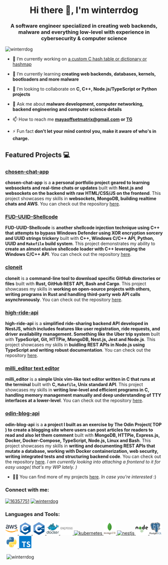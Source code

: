 <h1 align="center">Hi there 👋, I'm winterrdog</h1>
<h3 align="center">A software engineer specialized in creating web backends, malware and everything low-level with experience in cybersecurity & computer science</h3>

<p align="left"> <img src="https://komarev.com/ghpvc/?username=winterrdog&label=Profile%20views&color=0e75b6&style=flat" alt="winterrdog" /> </p>

-   🔭 I’m currently working on [a custom C hash table or dictionary or hashmap](https://github.com/winterrdog/c-hash-map)

-   🌱 I’m currently learning **creating web backends, databases, kernels, bootloaders and more malware**

-   👯 I’m looking to collaborate on **C, C++, Node.js/TypeScript or Python projects**

-   💬 Ask me about **malware development, computer networking, backend engineering and computer science details**

-   📫 How to reach me **mayaoffsetmatrix@gmail.com or [TG](https://t.me/winterrdog)**

-   ⚡ Fun fact **don't let your mind control you, make it aware of who's in charge.**

## Featured Projects 💻

### [chosen-chat-app](https://github.com/winterrdog/chosen-chat-app)

**chosen-chat-app** is a **a personal portfolio project geared to learning websockets and real-time chats or updates** built with **Nest.js and websockets on the backend with raw HTML/CSS/JS on the frontend**. This project showcases my skills in **websockets, MongoDB, building realtime chats and AWS**. You can check out the repository [here](https://github.com/winterrdog/chosen-chat-app).

### [FUD-UUID-Shellcode](https://github.com/winterrdog/FUD-UUID-Shellcode)

**FUD-UUID-Shellcode** is **another shellcode injection technique using C++ that attempts to bypass Windows Defender using XOR encryption sorcery and UUID strings trickery** built with **C++, Windows C/C++ API, Python, UUID and `Makefile` build system**. This project demonstrates my ability to **create an almost elusive shellcode loader with C++ leveraging the Windows C/C++ API**. You can check out the repository [here](https://github.com/winterrdog/FUD-UUID-Shellcode).

### [cloneit](https://github.com/winterrdog/cloneit)

**cloneit** is a **command-line tool to download specific GitHub directories or files** built with **Rust, GitHub REST API, Bash and Cargo**. This project showcases my skills in **working on open-source projects with others, writing programs in Rust and handling third-party web API calls asynchronously**. You can check out the repository [here](https://github.com/winterrdog/cloneit).

### [high-ride-api](https://github.com/winterrdog/high-ride-api)

**high-ride-api** is a **simplified ride-sharing backend API developed in NestJS, which includes features like user registration, ride requests, and driver availability management. Something like the Uber trip system** built with **TypeScript, Git, HTTPie, MongoDB, Nest.js, Jest and Node.js**. This project showcases my skills in **buidling REST APIs in Node.js using TypeScript and writing robust documentation**. You can check out the repository [here](https://github.com/winterrdog/high-ride-api).

### [milli_editor text editor](https://github.com/winterrdog/milli_editor)

**milli_editor** is a **simple Unix vim-like text editor written in C that runs at the terminal** built with **C, `Makefile`, Unix standard API**. This project showcases my skills in **writing low-level and efficient programs in C, handling memory management manually and deep understanding of TTY interfaces at a lower-level**. You can check out the repository [here](https://github.com/winterrdog/milli_editor).

### [odin-blog-api](https://github.com/winterrdog/odin-blog-api)

**odin-blog-api** is a **a project I built as an exercise by The Odin Project( TOP ) to create a blogging site where users can post articles for readers to read and also let them comment** built with **MongoDB, HTTPie, Express.js, Docker, Docker-Compose, TypeScript, Node.js, Linux and Bash**. This project showcases my skills in **writing and documenting REST APIs that mutate a database, working with Docker containerization, web security, writing integrated tests and structuring backend code**. You can check out the repository [here](https://github.com/winterrdog/odin-blog-api). _I am currently looking into attaching a frontend to it for easy usage( that's my WIP lately. )_

-   👨‍💻 You can find more of my projects [here](https://github.com/winterrdog?tab=repositories). _In case you're interested_ :)

<h3 align="left">Connect with me:</h3>
<p align="left">
<a href="https://stackoverflow.com/users/16357751" target="blank"><img align="center" src="https://raw.githubusercontent.com/rahuldkjain/github-profile-readme-generator/master/src/images/icons/Social/stack-overflow.svg" alt="16357751" height="30" width="40" /></a>
<a href="https://www.leetcode.com/winterrdog" target="blank"><img align="center" src="https://raw.githubusercontent.com/rahuldkjain/github-profile-readme-generator/master/src/images/icons/Social/leet-code.svg" alt="winterrdog" height="30" width="40" /></a>
</p>

<h3 align="left">Languages and Tools:</h3>
<p align="left"> <a href="https://aws.amazon.com" target="_blank" rel="noreferrer"> <img src="https://raw.githubusercontent.com/devicons/devicon/master/icons/amazonwebservices/amazonwebservices-original-wordmark.svg" alt="aws" width="40" height="40"/> </a> <a href="https://www.cprogramming.com/" target="_blank" rel="noreferrer"> <img src="https://raw.githubusercontent.com/devicons/devicon/master/icons/c/c-original.svg" alt="c" width="40" height="40"/> </a> <a href="https://www.w3schools.com/cpp/" target="_blank" rel="noreferrer"> <img src="https://raw.githubusercontent.com/devicons/devicon/master/icons/cplusplus/cplusplus-original.svg" alt="cplusplus" width="40" height="40"/> </a> <a href="https://www.docker.com/" target="_blank" rel="noreferrer"> <img src="https://raw.githubusercontent.com/devicons/devicon/master/icons/docker/docker-original-wordmark.svg" alt="docker" width="40" height="40"/> </a> <a href="https://expressjs.com" target="_blank" rel="noreferrer"> <img src="https://raw.githubusercontent.com/devicons/devicon/master/icons/express/express-original-wordmark.svg" alt="express" width="40" height="40"/> </a> <a href="https://kubernetes.io" target="_blank" rel="noreferrer"> <img src="https://www.vectorlogo.zone/logos/kubernetes/kubernetes-icon.svg" alt="kubernetes" width="40" height="40"/> </a> <a href="https://www.mongodb.com/" target="_blank" rel="noreferrer"> <img src="https://raw.githubusercontent.com/devicons/devicon/master/icons/mongodb/mongodb-original-wordmark.svg" alt="mongodb" width="40" height="40"/> </a> <a href="https://nestjs.com/" target="_blank" rel="noreferrer"> <img src="https://www.vectorlogo.zone/logos/nestjs/nestjs-icon.svg" alt="nestjs" width="40" height="40"/> </a> <a href="https://nodejs.org" target="_blank" rel="noreferrer"> <img src="https://raw.githubusercontent.com/devicons/devicon/master/icons/nodejs/nodejs-original-wordmark.svg" alt="nodejs" width="40" height="40"/> </a> <a href="https://www.postgresql.org" target="_blank" rel="noreferrer"> <img src="https://raw.githubusercontent.com/devicons/devicon/master/icons/postgresql/postgresql-original-wordmark.svg" alt="postgresql" width="40" height="40"/> </a> <a href="https://www.python.org" target="_blank" rel="noreferrer"> <img src="https://raw.githubusercontent.com/devicons/devicon/master/icons/python/python-original.svg" alt="python" width="40" height="40"/> </a> <a href="https://www.typescriptlang.org/" target="_blank" rel="noreferrer"> <img src="https://raw.githubusercontent.com/devicons/devicon/master/icons/typescript/typescript-original.svg" alt="typescript" width="40" height="40"/> </a> </p>

<p>&nbsp;<img align="center" src="https://github-readme-stats.vercel.app/api?username=winterrdog&show_icons=true&locale=en" alt="winterrdog" /></p>
